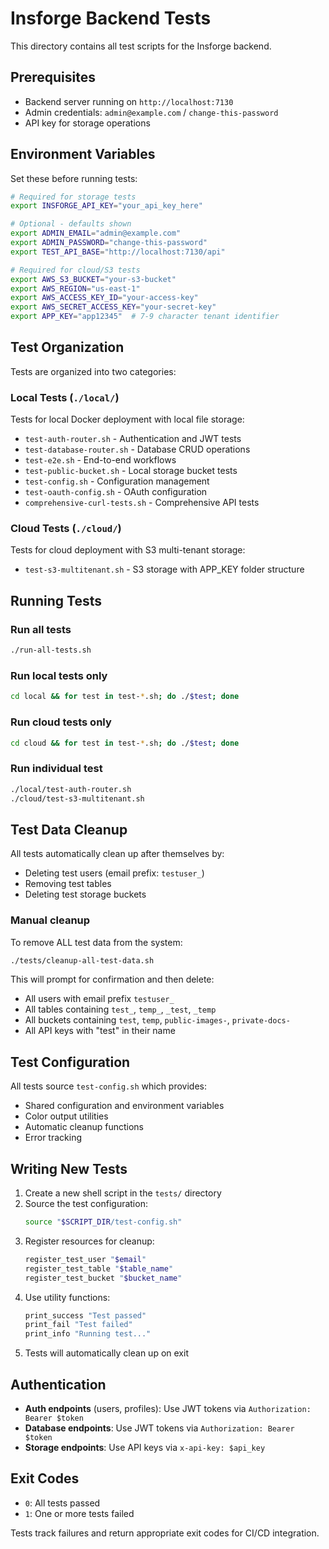 # Insforge Backend Tests

This directory contains all test scripts for the Insforge backend.

## Prerequisites

- Backend server running on `http://localhost:7130`
- Admin credentials: `admin@example.com` / `change-this-password`
- API key for storage operations

## Environment Variables

Set these before running tests:

```bash
# Required for storage tests
export INSFORGE_API_KEY="your_api_key_here"

# Optional - defaults shown
export ADMIN_EMAIL="admin@example.com"
export ADMIN_PASSWORD="change-this-password"
export TEST_API_BASE="http://localhost:7130/api"

# Required for cloud/S3 tests
export AWS_S3_BUCKET="your-s3-bucket"
export AWS_REGION="us-east-1"
export AWS_ACCESS_KEY_ID="your-access-key"
export AWS_SECRET_ACCESS_KEY="your-secret-key"
export APP_KEY="app12345"  # 7-9 character tenant identifier
```

## Test Organization

Tests are organized into two categories:

### Local Tests (`./local/`)
Tests for local Docker deployment with local file storage:
- `test-auth-router.sh` - Authentication and JWT tests
- `test-database-router.sh` - Database CRUD operations
- `test-e2e.sh` - End-to-end workflows
- `test-public-bucket.sh` - Local storage bucket tests
- `test-config.sh` - Configuration management
- `test-oauth-config.sh` - OAuth configuration
- `comprehensive-curl-tests.sh` - Comprehensive API tests

### Cloud Tests (`./cloud/`)
Tests for cloud deployment with S3 multi-tenant storage:
- `test-s3-multitenant.sh` - S3 storage with APP_KEY folder structure

## Running Tests

### Run all tests
```bash
./run-all-tests.sh
```

### Run local tests only
```bash
cd local && for test in test-*.sh; do ./$test; done
```

### Run cloud tests only
```bash
cd cloud && for test in test-*.sh; do ./$test; done
```

### Run individual test
```bash
./local/test-auth-router.sh
./cloud/test-s3-multitenant.sh
```

## Test Data Cleanup

All tests automatically clean up after themselves by:
- Deleting test users (email prefix: `testuser_`)
- Removing test tables
- Deleting test storage buckets

### Manual cleanup

To remove ALL test data from the system:

```bash
./tests/cleanup-all-test-data.sh
```

This will prompt for confirmation and then delete:
- All users with email prefix `testuser_`
- All tables containing `test_`, `temp_`, `_test`, `_temp`
- All buckets containing `test`, `temp`, `public-images-`, `private-docs-`
- All API keys with "test" in their name

## Test Configuration

All tests source `test-config.sh` which provides:
- Shared configuration and environment variables
- Color output utilities
- Automatic cleanup functions
- Error tracking

## Writing New Tests

1. Create a new shell script in the `tests/` directory
2. Source the test configuration:
   ```bash
   source "$SCRIPT_DIR/test-config.sh"
   ```
3. Register resources for cleanup:
   ```bash
   register_test_user "$email"
   register_test_table "$table_name"
   register_test_bucket "$bucket_name"
   ```
4. Use utility functions:
   ```bash
   print_success "Test passed"
   print_fail "Test failed"
   print_info "Running test..."
   ```
5. Tests will automatically clean up on exit

## Authentication

- **Auth endpoints** (users, profiles): Use JWT tokens via `Authorization: Bearer $token`
- **Database endpoints**: Use JWT tokens via `Authorization: Bearer $token`
- **Storage endpoints**: Use API keys via `x-api-key: $api_key`

## Exit Codes

- `0`: All tests passed
- `1`: One or more tests failed

Tests track failures and return appropriate exit codes for CI/CD integration.